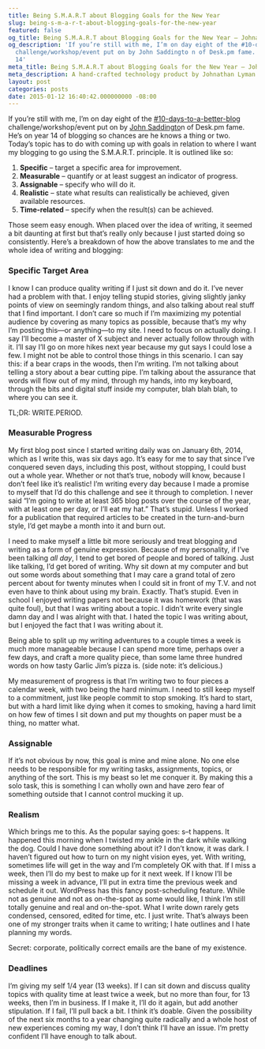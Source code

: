 ```yaml
---
title: Being S.M.A.R.T about Blogging Goals for the New Year
slug: being-s-m-a-r-t-about-blogging-goals-for-the-new-year
featured: false
og_title: Being S.M.A.R.T about Blogging Goals for the New Year – Johnathan.org
og_description: 'If you’re still with me, I’m on day eight of the #10-days-to-a-better-blog
  challenge/workshop/event put on by John Saddingto n of Desk.pm fame. He’s on year
  14'
meta_title: Being S.M.A.R.T about Blogging Goals for the New Year – Johnathan.org
meta_description: A hand-crafted technology product by Johnathan Lyman
layout: post
categories: posts
date: 2015-01-12 16:40:42.000000000 -08:00
---
```


If you’re still with me, I’m on day eight of the [#10-days-to-a-better-blog](/tag/10-days-to-a-better-blog.html) challenge/workshop/event put on by [John Saddingto](http://john.do)n of Desk.pm fame. He’s on year 14 of blogging so chances are he knows a thing or two. Today’s topic has to do with coming up with goals in relation to where I want my blogging to go using the S.M.A.R.T. principle. It is outlined like so:

1. **Specific** – target a specific area for improvement.
2. **Measurable** – quantify or at least suggest an indicator of progress.
3. **Assignable** – specify who will do it.
4. **Realistic** – state what results can realistically be achieved, given available resources.
5. **Time-related** – specify when the result(s) can be achieved.

Those seem easy enough. When placed over the idea of writing, it seemed a bit daunting at first but that’s really only because I just started doing so consistently. Here’s a breakdown of how the above translates to me and the whole idea of writing and blogging:

### Specific Target Area

I know I can produce quality writing if I just sit down and do it. I’ve never had a problem with that. I enjoy telling stupid stories, giving slightly janky points of view on seemingly random things, and also talking about real stuff that I find important. I don’t care so much if I’m maximizing my potential audience by covering as many topics as possible, because that’s my why I’m posting this—or anything—to my site. I need to focus on actually doing. I say I’ll become a master of X subject and never actually follow through with it. I’ll say I’ll go on more hikes next year because my gut says I could lose a few. I might not be able to control those things in this scenario. I can say this: if a bear craps in the woods, then I’m writing. I’m not talking about telling a story about a bear cutting pipe. I’m talking about the assurance that words will flow out of my mind, through my hands, into my keyboard, through the bits and digital stuff inside my computer, blah blah blah, to where you can see it.

TL;DR: WRITE.PERIOD.

### Measurable Progress

My first blog post since I started writing daily was on January 6th, 2014, which as I write this, was six days ago. It’s easy for me to say that since I’ve conquered seven days, including this post, without stopping, I could bust out a whole year. Whether or not that’s true, nobody will know, because I don’t feel like it’s realistic! I’m writing every day because I made a promise to myself that I’d do this challenge and see it through to completion. I never said “I’m going to write at least 365 blog posts over the course of the year, with at least one per day, or I’ll eat my hat.” That’s stupid. Unless I worked for a publication that required articles to be created in the turn-and-burn style, I’d get maybe a month into it and burn out.

I need to make myself a little bit more seriously and treat blogging and writing as a form of genuine expression. Because of my personality, if I’ve been talking _all day_, I tend to get bored of people and bored of talking. Just like talking, I’d get bored of writing. Why sit down at my computer and but out some words about something that I may care a grand total of zero percent about for twenty minutes when I could sit in front of my T.V. and not even have to think about using my brain. Exactly. That’s stupid. Even in school I enjoyed writing papers not because it was homework (that was quite foul), but that I was writing about a topic. I didn’t write every single damn day and I was alright with that. I hated the topic I was writing about, but I enjoyed the fact that I was writing about it.

Being able to split up my writing adventures to a couple times a week is much more manageable because I can spend more time, perhaps over a few days, and craft a more quality piece, than some lame three hundred words on how tasty Garlic Jim’s pizza is. (side note: it’s delicious.)

My measurement of progress is that I’m writing two to four pieces a calendar week, with two being the hard minimum. I need to still keep myself to a commitment, just like people commit to stop smoking. It’s hard to start, but with a hard limit like dying when it comes to smoking, having a hard limit on how few of times I sit down and put my thoughts on paper must be a thing, no matter what.

### Assignable

If it’s not obvious by now, this goal is mine and mine alone. No one else needs to be responsible for my writing tasks, assignments, topics, or anything of the sort. This is my beast so let me conquer it. By making this a solo task, this is something I can wholly own and have zero fear of something outside that I cannot control mucking it up.

### Realism

Which brings me to this. As the popular saying goes: s–t happens. It happened this morning when I twisted my ankle in the dark while walking the dog. Could I have done something about it? I don’t know, it was dark. I haven’t figured out how to turn on my night vision eyes, yet. With writing, sometimes life will get in the way and I’m completely OK with that. If I miss a week, then I’ll do my best to make up for it next week. If I know I’ll be missing a week in advance, I’ll put in extra time the previous week and schedule it out. WordPress has this fancy post-scheduling feature. While not as genuine and not as on-the-spot as some would like, I think I’m still totally genuine and real and on-the-spot. What I write down rarely gets condensed, censored, edited for time, etc. I just write. That’s always been one of my stronger traits when it came to writing; I hate outlines and I hate planning my words.

Secret: corporate, politically correct emails are the bane of my existence.

### Deadlines

I’m giving my self 1/4 year (13 weeks). If I can sit down and discuss quality topics with quality time at least twice a week, but no more than four, for 13 weeks, then I’m in business. If I make it, I’ll do it again, but add another stipulation. If I fail, I’ll pull back a bit. I think it’s doable. Given the possibility of the next six months to a year changing quite radically and a whole host of new experiences coming my way, I don’t think I’ll have an issue. I’m pretty confident I’ll have enough to talk about.


